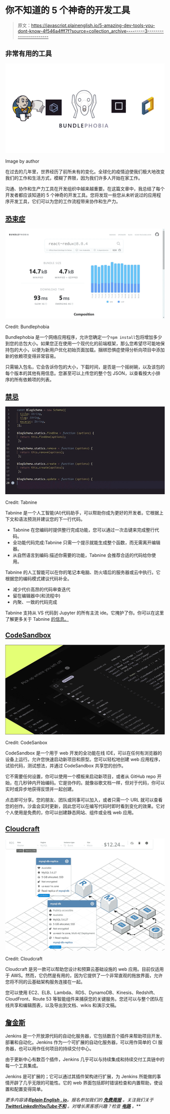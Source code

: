 # 你不知道的 5 个神奇的开发工具

> 原文：<https://javascript.plainenglish.io/5-amazing-dev-tools-you-dont-know-4f546a4fff7f?source=collection_archive---------3----------------------->

## 非常有用的工具

![](img/2e07db75c03e0862d748470f66429bbd.png)

Image by author

在过去的几年里，世界经历了前所未有的变化。全球化的疫情迫使我们极大地改变我们的工作和生活方式，模糊了界限，因为我们许多人开始在家工作。

沟通、协作和生产力工具在开发组织中越来越重要。在这篇文章中，我总结了每个开发者都应该知道的 5 个神奇的开发工具。您将发现一些您从未听说过的应用程序开发工具，它们可以为您的工作流程带来协作和生产力。

## [恐束症](https://bundlephobia.com/)

![](img/e02f76df8b28d395e6e47a695990d277.png)

Credit: Bundlephobia

Bundlephobia 是一个网络应用程序，允许您确定一个`npm install`包将增加多少到您的总包大小。如果您正在使用一个现代化的前端框架，那么您希望尽可能地保持包的大小，以便为新用户优化初始页面加载。捆绑恐惧症使得分析向项目中添加新的依赖项变得非常容易。

只需输入包名，它会告诉你包的大小，下载时间，是否是一个摇树碗，以及该包的每个版本的其他有用信息。您甚至可以上传您的整个包 JSON，以查看按大小排序的所有依赖项的列表。

## [禁忌](https://www.tabnine.com/)

![](img/558f5f25f91857a423111f261ba6d752.png)

Credit: Tabnine

Tabnine 是一个人工智能(AI)代码助手，可以帮助你成为更好的开发者。它根据上下文和语法预测并建议您的下一行代码。

*   Tabnine 在您编码时提供整行完成功能，您可以通过一次击键来完成整行代码。
*   全功能代码完成:Tabnine 只需一个提示就能生成整个函数，而无需离开编辑器。
*   从自然语言到编码:描述你需要的功能，Tabnine 会推荐合适的代码给你使用。

Tabnine 的人工智能可以在你的笔记本电脑、防火墙后的服务器或云中执行。它根据您的编码模式建议代码补全。

*   减少代价高昂的代码审查迭代
*   留在编辑器中(和流程中)
*   内聚、一致的代码完成

Tabnine 支持从 VS 代码到 Jupyter 的所有主流 ide。它掩护了你。你可以在这里了解更多关于 Tabnine [的信息。](https://www.tabnine.com/)

## [CodeSandbox](https://codesandbox.io/)

![](img/cfb65130b3ab56039c7a161c01ecd5f8.png)

Credit: CodeSanbox

CodeSandbox 是一个用于 web 开发的全功能在线 IDE，可以在任何有浏览器的设备上运行。允许您快速启动新项目和原型。您可以轻松地创建 web 应用程序，试验代码，测试想法，并通过 CodeSandbox 共享您的创作。

它不需要任何设置，你可以使用一个模板来启动新项目，或者从 GitHub repo 开始，在几秒钟内开始编码。它是协作的。就像谷歌文档一样，但对于代码，你可以实时或异步地获得反馈并一起创建。

点击即可分享。您的朋友、团队或同事可以加入，或者只需一个 URL 就可以查看您的创作。沙盒会实时更新，因此您可以在编写代码时即时看到变化的效果。它对个人使用是免费的，你可以创建静态网站、组件或全栈 web 应用。

## [Cloudcraft](https://www.cloudcraft.co/)

![](img/20e4c2c3b5a3131bf9a9d6c8fc898466.png)

Credit: Cloudcraft

Cloudcraft 是另一款可以帮助您设计和预算云基础设施的 web 应用。目前仅适用于 AWS。然而，它仍然是有用的，因为它提供了一个非常直观的拖放界面，允许您将不同的云基础架构服务连接在一起。

您可以使用 EC2、ELB、Lambda、RDS、DynamoDB、Kinesis、Redshift、CloudFront、Route 53 等智能组件来捕获您的关键服务。您还可以与整个团队在线共享和编辑图表，以及导出到文档、wikis 和演示文稿。

## [詹金斯](https://www.jenkins.io/)

Jenkins 是一个开放源代码的自动化服务器，它包括数百个插件来帮助项目开发、部署和自动化。Jenkins 作为一个可扩展的自动化服务器，可以用作简单的 CI 服务器，也可以用作任何项目的持续交付中心。

由于更新中心有数百个插件，Jenkins 几乎可以与持续集成和持续交付工具链中的每一个工具集成。

Jenkins 是可扩展的；它可以通过其插件架构进行扩展，为 Jenkins 所能做的事情开辟了几乎无限的可能性。它的 web 界面包括即时错误检查和内置帮助，使设置和配置变得简单。

*更多内容请看*[***plain English . io***](https://plainenglish.io/)*。报名参加我们的* [***免费周报***](http://newsletter.plainenglish.io/) *。关注我们关于*[***Twitter***](https://twitter.com/inPlainEngHQ)[***LinkedIn***](https://www.linkedin.com/company/inplainenglish/)*[***YouTube***](https://www.youtube.com/channel/UCtipWUghju290NWcn8jhyAw)*[***不和***](https://discord.gg/GtDtUAvyhW) *。对增长黑客感兴趣？检查* [***电路***](https://circuit.ooo/) *。***